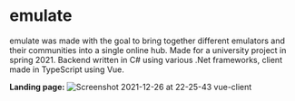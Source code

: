 # emulate

emulate was made with the goal to bring together different emulators and their communities into a single online hub. Made for a university project in spring 2021.
Backend written in C# using various .Net frameworks, client made in TypeScript using Vue.

**Landing page:**
![Screenshot 2021-12-26 at 22-25-43 vue-client](https://user-images.githubusercontent.com/57288361/147419279-728d3e72-b01c-489c-ab9b-75d1c5f313d4.png)
